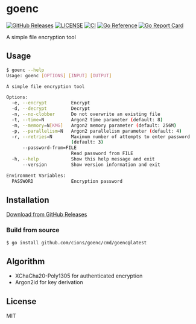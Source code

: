 # goenc

[![GitHub Releases](https://img.shields.io/github/v/release/cions/goenc?sort=semver)](https://github.com/cions/goenc/releases)
[![LICENSE](https://img.shields.io/github/license/cions/goenc)](https://github.com/cions/goenc/blob/master/LICENSE)
[![CI](https://github.com/cions/goenc/actions/workflows/ci.yml/badge.svg)](https://github.com/cions/goenc/actions/workflows/ci.yml)
[![Go Reference](https://pkg.go.dev/badge/github.com/cions/goenc.svg)](https://pkg.go.dev/github.com/cions/goenc)
[![Go Report Card](https://goreportcard.com/badge/github.com/cions/goenc)](https://goreportcard.com/report/github.com/cions/goenc)

A simple file encryption tool

## Usage

```sh
$ goenc --help
Usage: goenc [OPTIONS] [INPUT] [OUTPUT]

A simple file encryption tool

Options:
  -e, --encrypt         Encrypt
  -d, --decrypt         Decrypt
  -n, --no-clobber      Do not overwrite an existing file
  -t, --time=N          Argon2 time parameter (default: 8)
  -m, --memory=N[KMG]   Argon2 memory parameter (default: 256M)
  -p, --parallelism=N   Argon2 parallelism parameter (default: 4)
  -r, --retries=N       Maximum number of attempts to enter password
                        (default: 3)
      --password-from=FILE
                        Read password from FILE
  -h, --help            Show this help message and exit
      --version         Show version information and exit

Environment Variables:
  PASSWORD              Encryption password
```

## Installation

[Download from GitHub Releases](https://github.com/cions/goenc/releases)

### Build from source

```sh
$ go install github.com/cions/goenc/cmd/goenc@latest
```

## Algorithm

- XChaCha20-Poly1305 for authenticated encryption
- Argon2id for key derivation

## License

MIT
